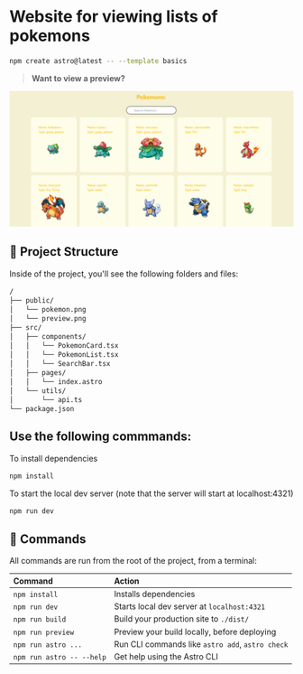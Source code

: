 # Website for viewing lists of pokemons

```sh
npm create astro@latest -- --template basics
```



> **Want to view a preview?** 

![just-the-basics](./public/preview.png)

## 🚀 Project Structure

Inside of the project, you'll see the following folders and files:

```text
/
├── public/
│   └── pokemon.png
│   └── preview.png
├── src/
│   ├── components/
│   │   └── PokemonCard.tsx
│   │   └── PokemonList.tsx
│   │   └── SearchBar.tsx
│   ├── pages/
│   │   └── index.astro
│   └── utils/
│       └── api.ts
└── package.json
```


## Use the following commmands: 

To install dependencies

```sh
npm install
```

To start the local dev server (note that the server will start at localhost:4321)

```sh
npm run dev
```


## 🧞 Commands

All commands are run from the root of the project, from a terminal:

| Command                   | Action                                           |
| :------------------------ | :----------------------------------------------- |
| `npm install`             | Installs dependencies                            |
| `npm run dev`             | Starts local dev server at `localhost:4321`      |
| `npm run build`           | Build your production site to `./dist/`          |
| `npm run preview`         | Preview your build locally, before deploying     |
| `npm run astro ...`       | Run CLI commands like `astro add`, `astro check` |
| `npm run astro -- --help` | Get help using the Astro CLI                     |



